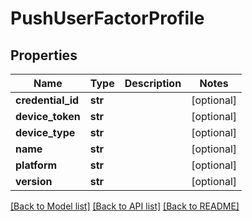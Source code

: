 # PushUserFactorProfile

## Properties
Name | Type | Description | Notes
------------ | ------------- | ------------- | -------------
**credential_id** | **str** |  | [optional] 
**device_token** | **str** |  | [optional] 
**device_type** | **str** |  | [optional] 
**name** | **str** |  | [optional] 
**platform** | **str** |  | [optional] 
**version** | **str** |  | [optional] 

[[Back to Model list]](../README.md#documentation-for-models) [[Back to API list]](../README.md#documentation-for-api-endpoints) [[Back to README]](../README.md)

